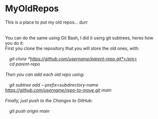 # MyOldRepos
This is a place to put my old repos... durr
<br><br><br>
You can do the same using Git Bash, I did it using git subtrees, heres how you do it:<br>
First you clone the repository that you will store the old ones, with:<br>
<br>
&emsp;<em>git clone *https://github.com/username/parent-repo.git*</em><br>
&emsp;<em>cd parent-repo</em><br>
  <br>
Then you can add each old repo using:<br>
<br>
&emsp;<em>git subtree add --prefix=*subdirectory-name* *https://github.com/username/repo-to-move.git* main</em><br>
  <br>
Finally, just push to the Changes to GitHub:<br>
<br>
&emsp;<em>git push origin main</em>

